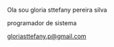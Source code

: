 Ola sou gloria sttefany pereira silva 

  programador de sistema 

  gloriasttefany.p@gmail.com

<!---
gloriasttefany/gloriasttefany is a ✨ special ✨ repository because its `README.md` (this file) appears on your GitHub profile.
You can click the Preview link to take a look at your changes.
--->

